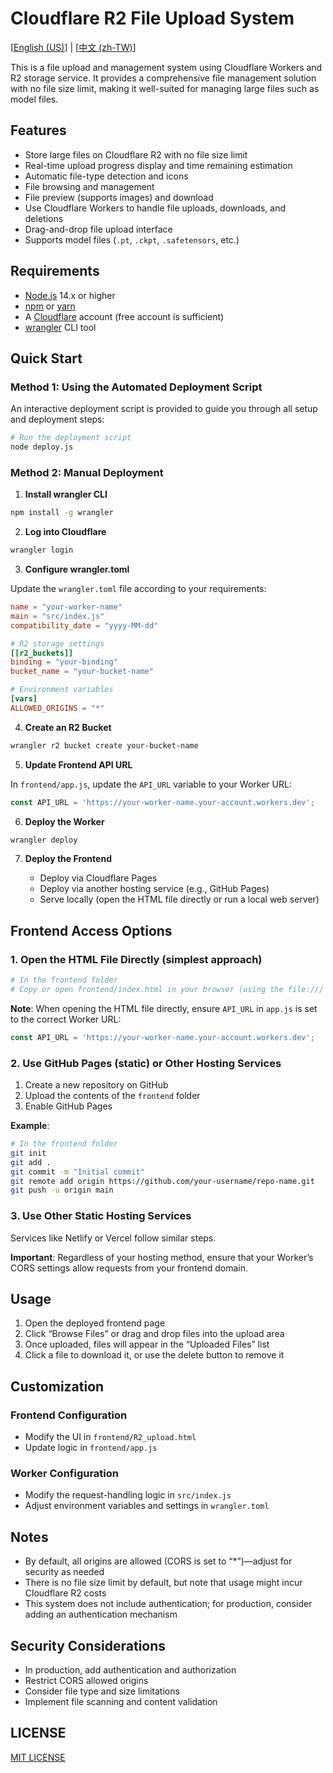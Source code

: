 # Cloudflare R2 File Upload System

[[English (US)](README.md)] | [[中文 (zh-TW)](README-zh_TW.md)]

This is a file upload and management system using Cloudflare Workers and R2 storage service. It provides a comprehensive file management solution with no file size limit, making it well-suited for managing large files such as model files.

## Features

- Store large files on Cloudflare R2 with no file size limit
- Real-time upload progress display and time remaining estimation
- Automatic file-type detection and icons
- File browsing and management
- File preview (supports images) and download
- Use Cloudflare Workers to handle file uploads, downloads, and deletions
- Drag-and-drop file upload interface
- Supports model files (`.pt`, `.ckpt`, `.safetensors`, etc.)

## Requirements

- [Node.js](https://nodejs.org/) 14.x or higher
- [npm](https://www.npmjs.com/) or [yarn](https://yarnpkg.com/)
- A [Cloudflare](https://cloudflare.com/) account (free account is sufficient)
- [wrangler](https://developers.cloudflare.com/workers/wrangler/) CLI tool

## Quick Start

### Method 1: Using the Automated Deployment Script

An interactive deployment script is provided to guide you through all setup and deployment steps:

```bash
# Run the deployment script
node deploy.js
```

### Method 2: Manual Deployment

1. **Install wrangler CLI**

```bash
npm install -g wrangler
```

2. **Log into Cloudflare**

```bash
wrangler login
```

3. **Configure wrangler.toml**

Update the `wrangler.toml` file according to your requirements:

```toml
name = "your-worker-name"
main = "src/index.js"
compatibility_date = "yyyy-MM-dd"

# R2 storage settings
[[r2_buckets]]
binding = "your-binding"
bucket_name = "your-bucket-name"

# Environment variables
[vars]
ALLOWED_ORIGINS = "*"
```

4. **Create an R2 Bucket**

```bash
wrangler r2 bucket create your-bucket-name
```

5. **Update Frontend API URL**

In `frontend/app.js`, update the `API_URL` variable to your Worker URL:

```javascript
const API_URL = 'https://your-worker-name.your-account.workers.dev';
```

6. **Deploy the Worker**

```bash
wrangler deploy
```

7. **Deploy the Frontend**

   - Deploy via Cloudflare Pages
   - Deploy via another hosting service (e.g., GitHub Pages)
   - Serve locally (open the HTML file directly or run a local web server)

## Frontend Access Options

### 1. Open the HTML File Directly (simplest approach)

```bash
# In the frontend folder
# Copy or open frontend/index.html in your browser (using the file:/// protocol)
```

**Note**: When opening the HTML file directly, ensure `API_URL` in `app.js` is set to the correct Worker URL:
```javascript
const API_URL = 'https://your-worker-name.your-account.workers.dev';
```

### 2. Use GitHub Pages (static) or Other Hosting Services

1. Create a new repository on GitHub
2. Upload the contents of the `frontend` folder
3. Enable GitHub Pages

**Example**:

```bash
# In the frontend folder
git init
git add .
git commit -m "Initial commit"
git remote add origin https://github.com/your-username/repo-name.git
git push -u origin main
```

### 3. Use Other Static Hosting Services

Services like Netlify or Vercel follow similar steps.

**Important**: Regardless of your hosting method, ensure that your Worker’s CORS settings allow requests from your frontend domain.

## Usage

1. Open the deployed frontend page
2. Click “Browse Files” or drag and drop files into the upload area
3. Once uploaded, files will appear in the “Uploaded Files” list
4. Click a file to download it, or use the delete button to remove it

## Customization

### Frontend Configuration

- Modify the UI in `frontend/R2_upload.html`
- Update logic in `frontend/app.js`

### Worker Configuration

- Modify the request-handling logic in `src/index.js`
- Adjust environment variables and settings in `wrangler.toml`

## Notes

- By default, all origins are allowed (CORS is set to “*”)—adjust for security as needed
- There is no file size limit by default, but note that usage might incur Cloudflare R2 costs
- This system does not include authentication; for production, consider adding an authentication mechanism

## Security Considerations

- In production, add authentication and authorization
- Restrict CORS allowed origins
- Consider file type and size limitations
- Implement file scanning and content validation

## LICENSE

[MIT LICENSE](LICENSE)
